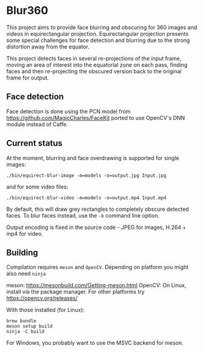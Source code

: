 # Blur360

This project aims to provide face blurring and obscuring for 360 images and videos in equirectangular projection. Equirectangular projection presents some special challenges
for face detection and blurring due to the strong distortion away from the equator.

This project detects faces in several re-projections of the input frame, moving an
area of interest into the equatorial zone on each pass, finding faces and then re-projecting the obscured version back to the original frame for output.

## Face detection

Face detection is done using the PCN model from https://github.com/MagicCharles/FaceKit ported to use OpenCV's DNN
module instead of Caffe.

## Current status

At the moment, blurring and face overdrawing is supported for single images:

```
./bin/equirect-blur-image -m=models -o=output.jpg Input.jpg
```

and for some video files:
```
./bin/equirect-blur-video -m=models -o=output.mp4 Input.mp4
```

By default, this will draw grey rectangles to completely obscure detected faces. To blur faces instead, use the `-b` command line option.

Output encoding is fixed in the source code - JPEG for images, H.264 + mp4 for video.

## Building

Compilation requires `meson` and `OpenCV`. Depending on platform you might also need `ninja`

meson: https://mesonbuild.com/Getting-meson.html
OpenCV: On Linux, install via the package manager. For other platforms try https://opencv.org/releases/

With those installed (for Linux):
```
brew bundle
meson setup build
ninja -C build
```

For Windows, you probably want to use the MSVC backend for meson.
